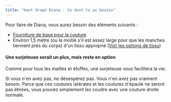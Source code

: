 ```yaml
---
title: "Haut drapé Diana : Ce dont tu as besoin"
---
```


Pour faire de Diana, vous aurez besoin des éléments suivants :

- [Fourniture de base pour la couture](/docs/sewing/basic-sewing-supplies)
- Environ 1,5 mètre (ou la moitié s'il est assez large pour que les manches tiennent près du corps) d'un tissu approprié ([Voir les options de tissu](/docs/designs/diana/fabric))

<Note>

#### Une surjeteuse serait un plus, mais reste en option

Comme pour tous les mailles et étoffes, une surjeteuse vous facilitera la vie.

Si vous n'en avez pas, ne désespérez pas. Vous n'en avez pas vraiment besoin.
Parce que ces coutures latérales et les coutures d'épaule ne seront pas étirées, vous pouvez simplement les coudre avec une couture droite normale.

</Note>
